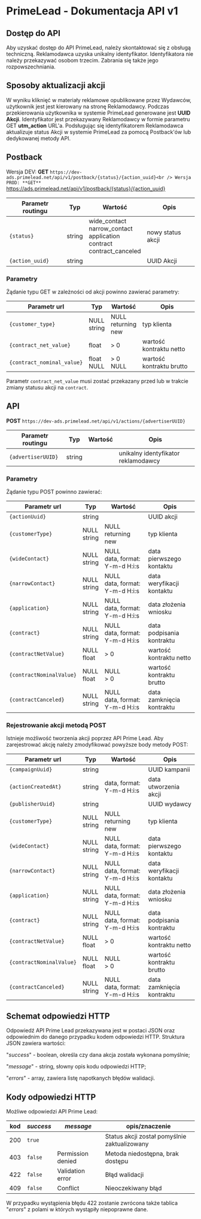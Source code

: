 # PrimeLead - Dokumentacja API v1

## Dostęp do API

Aby uzyskać dostęp do API PrimeLead, należy skontaktować się z obsługą techniczną. Reklamodawca uzyska unikalny identyfikator. Identyfikatora nie należy przekazywać osobom trzecim. Zabrania się także jego rozpowszechniania. 

## Sposoby aktualizacji akcji

W wyniku kliknięć w materiały reklamowe opublikowane przez Wydawców, użytkownik jest jest kierowany na stronę Reklamodawcy. Podczas przekierowania użytkownika w systemie PrimeLead generowane jest **UUID Akcji**. Identyfikator jest przekazywany Reklamodawcy w formie parametru GET **utm_action** URL'a. Podsługując się identyfikatorem Reklamodawca aktualizuje status Akcji w systemie PrimeLead za pomocą Postback'ów lub dedykowanej metody API.

## Postback

Wersja DEV: **GET** `https://dev-ads.primelead.net/api/v1/postback/{status}/{action_uuid}<br />
Wersja PROD: **GET** `https://ads.primelead.net/api/v1/postback/{status}/{action_uuid}

| Parametr routingu  | Typ | Wartość | Opis |
| ------------- | ------------- | ------------- | ------------- |
| `{status}`  | string | wide_contact<br />narrow_contact<br />application<br />contract<br />contract_canceled | nowy status akcji  |
| `{action_uuid}`  | string |  | UUID Akcji |

### Parametry

Żądanie typu GET w zależności od akcji powinno zawierać parametry:

| Parametr url  | Typ | Wartość | Opis |
| ------------- | ------------- | ------------- | ------------- |
| `{customer_type}`  | NULL<br />string| NULL<br />returning<br />new | typ klienta  |
| `{contract_net_value}`  | float | > 0 | wartość kontraktu netto |
| `{contract_nominal_value}`  | float<br />NULL | > 0<br />NULL | wartość kontraktu brutto |

Parametr `contract_net_value` musi zostać przekazany przed lub w trakcie zmiany statusu akcji na `contract`.

## API

**POST** `https://dev-ads.primelead.net/api/v1/actions/{advertiserUUID}`

| Parametr routingu  | Typ | Wartość | Opis |
| ------------- | ------------- | ------------- | ------------- |
| `{advertiserUUID}`  | string |  | unikalny identyfikator reklamodawcy  |

### Parametry

Żądanie typu POST powinno zawierać:

| Parametr url  | Typ | Wartość | Opis |
| ------------- | ------------- | ------------- | ------------- |
| `{actionUuid}`  | string || UUID akcji  |
| `{customerType}`  | NULL<br />string | NULL<br />returning<br />new | typ klienta |
| `{wideContact}`  | NULL<br />string | NULL<br />data, format: Y-m-d H:i:s | data pierwszego kontaktu |
| `{narrowContact}`  | NULL<br />string | NULL<br />data, format: Y-m-d H:i:s | data weryfikacji kontaktu |
| `{application}`  | NULL<br />string | NULL<br />data, format: Y-m-d H:i:s | data złożenia wniosku |
| `{contract}`  | NULL<br />string | NULL<br />data, format: Y-m-d H:i:s | data podpisania kontraktu |
| `{contractNetValue}`  | NULL<br />float | > 0 | wartość kontraktu netto |
| `{contractNominalValue}`  | NULL<br />float | NULL<br />> 0 | wartość kontraktu brutto |
| `{contractCanceled}`  | NULL<br />string | NULL<br />data, format: Y-m-d H:i:s | data zamknięcia kontraktu |

### Rejestrowanie akcji metodą POST

Istnieje możliwość tworzenia akcji poprzez API Prime Lead. Aby zarejestrować akcję należy zmodyfikować powyższe body metody POST:

| Parametr url  | Typ | Wartość | Opis |
| ------------- | ------------- | ------------- | ------------- |
| `{campaignUuid}`  | string || UUID kampanii  |
| `{actionCreatedAt}`  | string | data, format: Y-m-d H:i:s | data utworzenia akcji |
| `{publisherUuid}`  | string |  | UUID wydawcy |
| `{customerType}`  | NULL<br />string | NULL<br />returning<br />new | typ klienta |
| `{wideContact}`  | NULL<br />string | NULL<br />data, format: Y-m-d H:i:s | data pierwszego kontaktu |
| `{narrowContact}`  | NULL<br />string | NULL<br />data, format: Y-m-d H:i:s | data weryfikacji kontaktu |
| `{application}`  | NULL<br />string | NULL<br />data, format: Y-m-d H:i:s | data złożenia wniosku |
| `{contract}`  | NULL<br />string | NULL<br />data, format: Y-m-d H:i:s | data podpisania kontraktu |
| `{contractNetValue}`  | NULL<br />float | > 0 | wartość kontraktu netto |
| `{contractNominalValue}`  | NULL<br />float | NULL<br />> 0 | wartość kontraktu brutto |
| `{contractCanceled}`  | NULL<br />string | NULL<br />data, format: Y-m-d H:i:s | data zamknięcia kontraktu |

## Schemat odpowiedzi HTTP

Odpowiedź API Prime Lead przekazywana jest w postaci JSON oraz odpowiednim do danego przypadku kodem odpowiedzi HTTP. Struktura JSON zawiera wartości: 

"<em>success</em>" - boolean, określa czy dana akcja została wykonana pomyślnie;

"<em>message</em>" - string, słowny opis kodu odpowiedzi HTTP;

"<em>errors</em>" - array, zawiera listę napotkanych błędów walidacji.

## Kody odpowiedzi HTTP

Możliwe odpowiedzi API Prime Lead:

| kod  | <em>success</em> | <em>message</em> | opis/znaczenie |
| ------------- | ------------- | ------------- | ------------- |
| 200 | `true` | | Status akcji został pomyślnie zaktualizowany |
| 403 | `false` | Permission denied | Metoda niedostępna, brak dostępu |
| 422 | `false` | Validation error | Błąd walidacji |
| 409 | `false` | Conflict | Nieoczekiwany błąd |

W przypadku wystąpienia błędu 422 zostanie zwrócona także tablica "<em>errors</em>" z polami w których wystąpiły niepoprawne dane.


